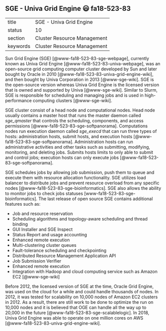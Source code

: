 ## SGE - Univa Grid Engine :smiley: fa18-523-83

|          |                             |
| -------- | --------------------------- |
| title    | SGE - Univa Grid Engine| 
| status   | 10                          |
| section  | Cluster Resource Management |
| keywords | Cluster Resource Management |

Sun Grid Engine (SGE) [@www-fa18-523-83-sge-webpage], currently known as 
Univa Grid Engine [@www-fa18-523-83-univa-webpage], was an open-source grid 
computing computer cluster developed by Sun and later bought by Oracle in 2010 
[@www-fa18-523-83-univa-grid-engine-wiki], and then bought by Univa Corporation 
in 2013 [@www-sge-wiki]. SGE is the open-source version whereas 
Univa Grid Engine is the licensed version that is owned and supported by Univa 
[@www-sge-wiki]. Similar to Slurm, SGE is responsible for scheduling and 
managing jobs and is used in high-performance computing clusters 
[@www-sge-wiki].

SGE cluster consist of a head node and computational nodes. Head node usually 
contains a master host that runs the master daemon called *sge_qmaster* that 
controls the scheduling, components, and access permissions 
[@www-fa18-523-83-sge-softpanorama].  Computations nodes run execution daemon 
called *sge_execd* that can run three types of hosts: administration hosts, 
submit hosts, and execution hosts [@www-fa18-523-83-sge-softpanorama]. 
Administration hosts can run administrative activities and other tasks such as 
submitting, modifying, monitoring, and deleting jobs. Submits hosts limits to 
only able to submit and control jobs; execution hosts can only execute jobs
[@www-fa18-523-83-sge-softpanorama].

SGE schedules jobs by allowing job submission, push them to queue and execute 
them with resource allocation functionality. SGE utilizes load balancer to 
distribute jobs and prevent resource overload from any specific nodes 
[@www-fa18-523-83-sge-bioinformatics]. SGE also allows the ability to monitor 
jobs to check jobs statuses [www-fa18-523-83-sge-bioinformatics]. The last 
release of open source SGE contains additional features such as:

* Job and resource reservation
* Scheduling algorithms and topology-aware scheduling and thread binding
* GUI Installer and SGE Inspect
* Status Report and usage accounting
* Enhanced remote execution
* Multi-clustering cluster queues
* Fault-tolerance scheduling and checkpointing
* Distributed Resource Management Application API
* Job Submission Verifier
* Enhanced remote execution
* Integration with Hadoop and cloud computing service such as Amazon EC2 
[@www-sge-wiki]

Before 2012, the licensed version of SGE at the time, Oracle Grid Engine, was 
used on the cloud for a while and could handle thousands of nodes. In 2012, it 
was tested for scalability on 10,000 nodes of Amazon EC2 clusters in 2012. 
As a result, there are still work  to be done to optimize the run on 10,000 
nodes and it is believed that OGE can handle all the way up to 20,000 in the 
future [@www-fa18-523-83-sge-scalablelogic]. In 2018, Univa Grid Engine was able
to operate on one million cores on AWS 
[@www-fa18-523-83-univa-grid-engine-wiki].



